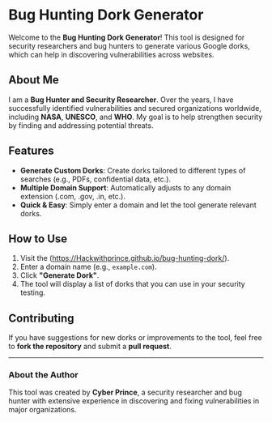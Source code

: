 # Bug Hunting Dork Generator

Welcome to the **Bug Hunting Dork Generator**! This tool is designed for security researchers and bug hunters to generate various Google dorks, which can help in discovering vulnerabilities across websites.

## About Me

I am a **Bug Hunter and Security Researcher**. Over the years, I have successfully identified vulnerabilities and secured organizations worldwide, including **NASA**, **UNESCO**, and **WHO**. My goal is to help strengthen security by finding and addressing potential threats.

## Features

- **Generate Custom Dorks**: Create dorks tailored to different types of searches (e.g., PDFs, confidential data, etc.).
- **Multiple Domain Support**: Automatically adjusts to any domain extension (.com, .gov, .in, etc.).
- **Quick & Easy**: Simply enter a domain and let the tool generate relevant dorks.

## How to Use

1. Visit the (https://Hackwithprince.github.io/bug-hunting-dork/).
2. Enter a domain name (e.g., `example.com`).
3. Click **"Generate Dork"**.
4. The tool will display a list of dorks that you can use in your security testing.

## Contributing

If you have suggestions for new dorks or improvements to the tool, feel free to **fork the repository** and submit a **pull request**.

---

### **About the Author**

This tool was created by **Cyber Prince**, a security researcher and bug hunter with extensive experience in discovering and fixing vulnerabilities in major organizations.

